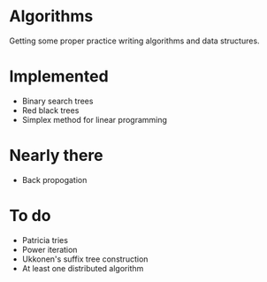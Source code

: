 # Algorithms
Getting some proper practice writing algorithms and data structures.

# Implemented
- Binary search trees
- Red black trees
- Simplex method for linear programming

# Nearly there
- Back propogation

# To do
- Patricia tries
- Power iteration
- Ukkonen's suffix tree construction
- At least one distributed algorithm
